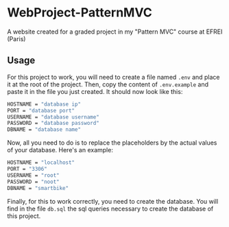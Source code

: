 # WebProject-PatternMVC

A website created for a graded project in my "Pattern MVC" course at EFREI (Paris)

## Usage

For this project to work, you will need to create a file named `.env` and place it at the root of the project.
Then, copy the content of `.env.example` and paste it in the file you just created.
It should now look like this:

```bash
HOSTNAME = "database ip"
PORT = "database port"
USERNAME = "database username"
PASSWORD = "database password"
DBNAME = "database name"
```

Now, all you need to do is to replace the placeholders by the actual values of your database.
Here's an example:

```bash
HOSTNAME = "localhost"
PORT = "3306"
USERNAME = "root"
PASSWORD = "noot"
DBNAME = "smartbike"
```

Finally, for this to work correctly, you need to create the database. You will find in the file `db.sql` the sql queries necessary to create the database of this project.
